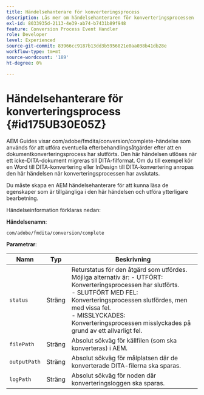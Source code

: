 ```yaml
---
title: Händelsehanterare för konverteringsprocess
description: Läs mer om händelsehanteraren för konverteringsprocessen
exl-id: 8033935d-2113-4e39-ab74-b7431b89f948
feature: Conversion Process Event Handler
role: Developer
level: Experienced
source-git-commit: 83966cc9187b13dd3b5956821e0aa038b41db28e
workflow-type: tm+mt
source-wordcount: '189'
ht-degree: 0%

---
```


# Händelsehanterare för konverteringsprocess {#id175UB30E05Z}

AEM Guides visar com/adobe/fmdita/conversion/complete-händelse som används för att utföra eventuella efterbehandlingsåtgärder efter att en dokumentkonverteringsprocess har slutförts. Den här händelsen utlöses när ett icke-DITA-dokument migreras till DITA-filformat. Om du till exempel kör en Word till DITA-konvertering eller InDesign till DITA-konvertering anropas den här händelsen när konverteringsprocessen har avslutats.

Du måste skapa en AEM händelsehanterare för att kunna läsa de egenskaper som är tillgängliga i den här händelsen och utföra ytterligare bearbetning.

Händelseinformation förklaras nedan:

**Händelsenamn**:

```HTTP
com/adobe/fmdita/conversion/complete 
```

**Parametrar**:

| Namn | Typ | Beskrivning |
|----|----|-----------|
| `status` | Sträng | Returstatus för den åtgärd som utfördes. Möjliga alternativ är: -   UTFÖRT: Konverteringsprocessen har slutförts. <br> -   SLUTFÖRT MED FEL: Konverteringsprocessen slutfördes, men med vissa fel. <br>-   MISSLYCKADES: Konverteringsprocessen misslyckades på grund av ett allvarligt fel. |
| `filePath` | Sträng | Absolut sökväg för källfilen \(som ska konverteras\) i AEM. |
| `outputPath` | Sträng | Absolut sökväg för målplatsen där de konverterade DITA-filerna ska sparas. |
| `logPath` | Sträng | Absolut sökväg för noden där konverteringsloggen ska sparas. |
